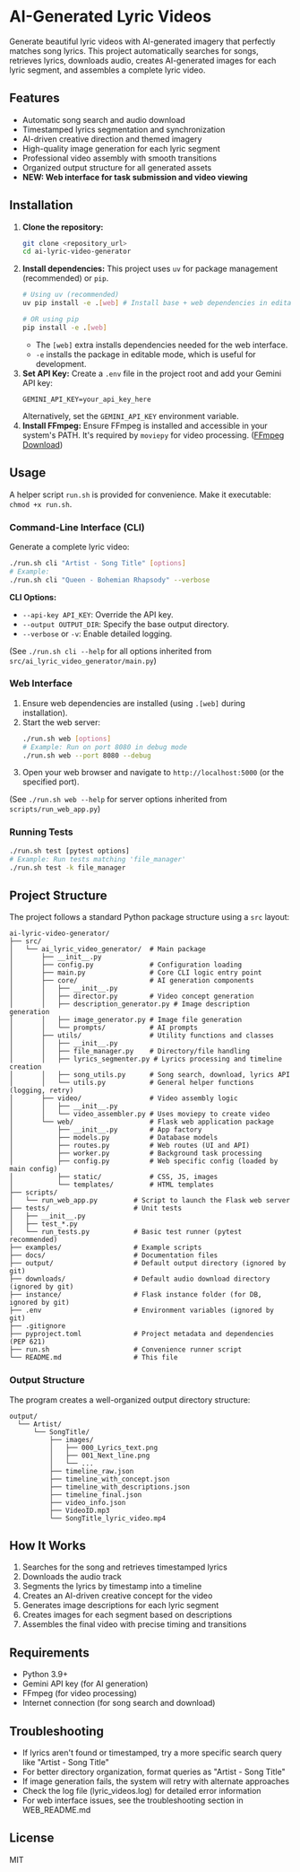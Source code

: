 # AI-Generated Lyric Videos

Generate beautiful lyric videos with AI-generated imagery that perfectly matches song lyrics. This project automatically searches for songs, retrieves lyrics, downloads audio, creates AI-generated images for each lyric segment, and assembles a complete lyric video.

## Features

- Automatic song search and audio download
- Timestamped lyrics segmentation and synchronization
- AI-driven creative direction and themed imagery
- High-quality image generation for each lyric segment
- Professional video assembly with smooth transitions
- Organized output structure for all generated assets
- **NEW: Web interface for task submission and video viewing**

## Installation

1.  **Clone the repository:**
    ```bash
    git clone <repository_url>
    cd ai-lyric-video-generator
    ```
2.  **Install dependencies:**
    This project uses `uv` for package management (recommended) or `pip`.
    ```bash
    # Using uv (recommended)
    uv pip install -e .[web] # Install base + web dependencies in editable mode

    # OR using pip
    pip install -e .[web]
    ```
    *   The `[web]` extra installs dependencies needed for the web interface.
    *   `-e` installs the package in editable mode, which is useful for development.
3.  **Set API Key:**
    Create a `.env` file in the project root and add your Gemini API key:
    ```dotenv
    GEMINI_API_KEY=your_api_key_here
    ```
    Alternatively, set the `GEMINI_API_KEY` environment variable.
4.  **Install FFmpeg:**
    Ensure FFmpeg is installed and accessible in your system's PATH. It's required by `moviepy` for video processing. ([FFmpeg Download](https://ffmpeg.org/download.html))

## Usage

A helper script `run.sh` is provided for convenience. Make it executable: `chmod +x run.sh`.

### Command-Line Interface (CLI)

Generate a complete lyric video:
```bash
./run.sh cli "Artist - Song Title" [options]
# Example:
./run.sh cli "Queen - Bohemian Rhapsody" --verbose
```
**CLI Options:**
*   `--api-key API_KEY`: Override the API key.
*   `--output OUTPUT_DIR`: Specify the base output directory.
*   `--verbose` or `-v`: Enable detailed logging.

(See `./run.sh cli --help` for all options inherited from `src/ai_lyric_video_generator/main.py`)

### Web Interface

1.  Ensure web dependencies are installed (using `.[web]` during installation).
2.  Start the web server:
    ```bash
    ./run.sh web [options]
    # Example: Run on port 8080 in debug mode
    ./run.sh web --port 8080 --debug
    ```
3.  Open your web browser and navigate to `http://localhost:5000` (or the specified port).

(See `./run.sh web --help` for server options inherited from `scripts/run_web_app.py`)

### Running Tests

```bash
./run.sh test [pytest options]
# Example: Run tests matching 'file_manager'
./run.sh test -k file_manager
```

## Project Structure

The project follows a standard Python package structure using a `src` layout:

```
ai-lyric-video-generator/
├── src/
│   └── ai_lyric_video_generator/  # Main package
│       ├── __init__.py
│       ├── config.py              # Configuration loading
│       ├── main.py                # Core CLI logic entry point
│       ├── core/                  # AI generation components
│       │   ├── __init__.py
│       │   ├── director.py        # Video concept generation
│       │   ├── description_generator.py # Image description generation
│       │   ├── image_generator.py # Image file generation
│       │   └── prompts/           # AI prompts
│       ├── utils/                 # Utility functions and classes
│       │   ├── __init__.py
│       │   ├── file_manager.py    # Directory/file handling
│       │   ├── lyrics_segmenter.py # Lyrics processing and timeline creation
│       │   ├── song_utils.py      # Song search, download, lyrics API
│       │   └── utils.py           # General helper functions (logging, retry)
│       ├── video/                 # Video assembly logic
│       │   ├── __init__.py
│       │   └── video_assembler.py # Uses moviepy to create video
│       └── web/                   # Flask web application package
│           ├── __init__.py        # App factory
│           ├── models.py          # Database models
│           ├── routes.py          # Web routes (UI and API)
│           ├── worker.py          # Background task processing
│           ├── config.py          # Web specific config (loaded by main config)
│           ├── static/            # CSS, JS, images
│           └── templates/         # HTML templates
├── scripts/
│   └── run_web_app.py         # Script to launch the Flask web server
├── tests/                     # Unit tests
│   ├── __init__.py
│   ├── test_*.py
│   └── run_tests.py           # Basic test runner (pytest recommended)
├── examples/                  # Example scripts
├── docs/                      # Documentation files
├── output/                    # Default output directory (ignored by git)
├── downloads/                 # Default audio download directory (ignored by git)
├── instance/                  # Flask instance folder (for DB, ignored by git)
├── .env                       # Environment variables (ignored by git)
├── .gitignore
├── pyproject.toml             # Project metadata and dependencies (PEP 621)
├── run.sh                     # Convenience runner script
└── README.md                  # This file
```

### Output Structure

The program creates a well-organized output directory structure:
```
output/
  └── Artist/
      └── SongTitle/
          ├── images/
          │   ├── 000_Lyrics_text.png
          │   ├── 001_Next_line.png
          │   └── ...
          ├── timeline_raw.json
          ├── timeline_with_concept.json
          ├── timeline_with_descriptions.json
          ├── timeline_final.json
          ├── video_info.json
          ├── VideoID.mp3
          └── SongTitle_lyric_video.mp4
```

## How It Works

1. Searches for the song and retrieves timestamped lyrics
2. Downloads the audio track
3. Segments the lyrics by timestamp into a timeline
4. Creates an AI-driven creative concept for the video
5. Generates image descriptions for each lyric segment
6. Creates images for each segment based on descriptions
7. Assembles the final video with precise timing and transitions

## Requirements

- Python 3.9+
- Gemini API key (for AI generation)
- FFmpeg (for video processing)
- Internet connection (for song search and download)

## Troubleshooting

- If lyrics aren't found or timestamped, try a more specific search query like "Artist - Song Title"
- For better directory organization, format queries as "Artist - Song Title" 
- If image generation fails, the system will retry with alternate approaches
- Check the log file (lyric_videos.log) for detailed error information
- For web interface issues, see the troubleshooting section in WEB_README.md

## License

MIT
